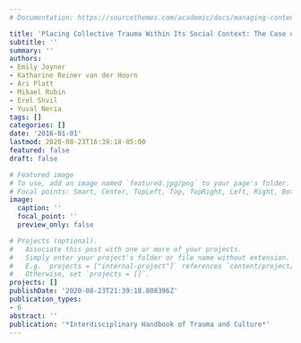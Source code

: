 ```yaml
---
# Documentation: https://sourcethemes.com/academic/docs/managing-content/

title: 'Placing Collective Trauma Within Its Social Context: The Case of 9/11 Attacks'
subtitle: ''
summary: ''
authors:
- Emily Joyner
- Katharine Reiner van der Hoorn
- Ari Platt
- Mikael Rubin
- Erel Shvil
- Yuval Neria
tags: []
categories: []
date: '2016-01-01'
lastmod: 2020-08-23T16:39:18-05:00
featured: false
draft: false

# Featured image
# To use, add an image named `featured.jpg/png` to your page's folder.
# Focal points: Smart, Center, TopLeft, Top, TopRight, Left, Right, BottomLeft, Bottom, BottomRight.
image:
  caption: ''
  focal_point: ''
  preview_only: false

# Projects (optional).
#   Associate this post with one or more of your projects.
#   Simply enter your project's folder or file name without extension.
#   E.g. `projects = ["internal-project"]` references `content/project/deep-learning/index.md`.
#   Otherwise, set `projects = []`.
projects: []
publishDate: '2020-08-23T21:39:18.808396Z'
publication_types:
- 6
abstract: ''
publication: '*Interdisciplinary Handbook of Trauma and Culture*'
---
```

